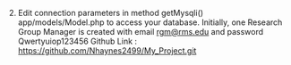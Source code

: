 2. Edit connection parameters in method getMysqli() app/models/Model.php to access your database.
Initially, one Research Group Manager is created with email rgm@rms.edu and password Qwertyuiop123456
Github Link : https://github.com/Nhaynes2499/My_Project.git
